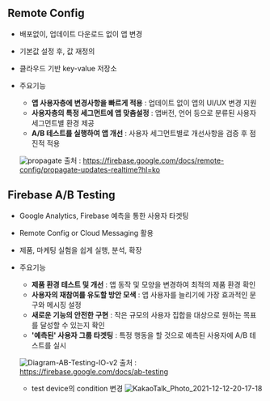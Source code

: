 ## Remote Config
- 배포없이, 업데이트 다운로드 없이 앱 변경
- 기본값 설정 후, 값 재정의
- 클라우드 기반 key-value 저장소
- 주요기능
  - **앱 사용자층에 변경사항을 빠르게 적용** : 업데이트 없이 앱의 UI/UX 변경 지원
  - **사용자층의 특정 세그먼트에 앱 맞춤설정** : 앱버전, 언어 등으로 분류된 사용자 세그먼트별 환경 제공
  - **A/B 테스트를 실행하여 앱 개선** : 사용자 세그먼트별로 개선사항을 검증 후 점진적 적용
  
  ![propagate](https://user-images.githubusercontent.com/46417892/145706276-53983e7e-c6df-44c4-b4ae-f498741c03d1.png)
  출처 : https://firebase.google.com/docs/remote-config/propagate-updates-realtime?hl=ko

## Firebase A/B Testing
- Google Analytics, Firebase 예측을 통한 사용자 타겟팅
- Remote Config or Cloud Messaging 활용
- 제품, 마케팅 실험을 쉽게 실행, 분석, 확장
- 주요기능
  - **제품 환경 테스트 및 개선** : 앱 동작 및 모양을 변경하여 최적의 제품 환경 확인
  - **사용자의 재참여를 유도할 방안 모색** : 앱 사용자를 늘리기에 가장 효과적인 문구와 메시징 설정
  - **새로운 기능의 안전한 구현** : 작은 규모의 사용자 집합을 대상으로 원하는 목표를 달성할 수 있는지 확인
  - **'예측된' 사용자 그룹 타겟팅** : 특정 행동을 할 것으로 예측된 사용자에 A/B 테스트를 실시
  
  ![Diagram-AB-Testing-IO-v2](https://user-images.githubusercontent.com/46417892/145706916-cdb5ced0-0422-46f7-8032-fdd8091b04a2.png)
  출처 : https://firebase.google.com/docs/ab-testing
  
  - test device의 condition 변경
    ![KakaoTalk_Photo_2021-12-12-20-17-18](https://user-images.githubusercontent.com/46417892/145710169-899bf964-640a-466d-af1d-ee9752093b81.png)
